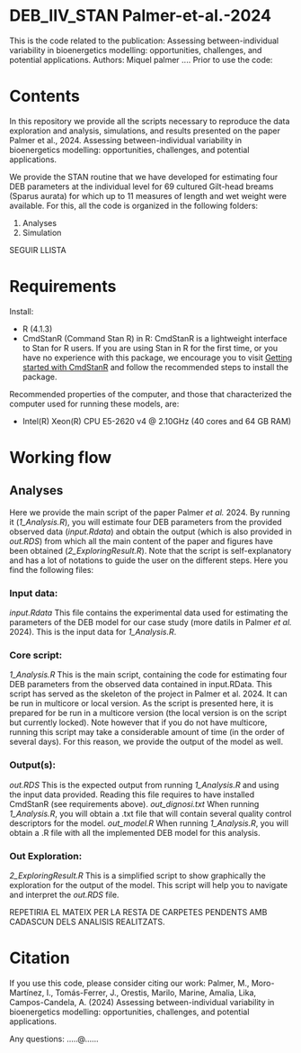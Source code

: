 # DEB_IIV_STAN  Palmer-et-al.-2024
This is the code related to the publication: Assessing between-individual variability in bioenergetics modelling: opportunities, challenges, and potential applications.
Authors: Miquel palmer ....
Prior to use the code:

# Contents
In this repository we provide all the scripts necessary to reproduce the data exploration and analysis, simulations, and results presented on the paper Palmer et al., 2024. Assessing between-individual variability in bioenergetics modelling: opportunities, challenges, and potential applications.

We provide the STAN routine that we have developed for estimating four DEB parameters at the individual level for 69 cultured Gilt-head breams (Sparus aurata) for which up to 11 measures   of length and wet weight were available. 
For this, all the code is organized in the following folders: 
1. Analyses
2. Simulation

SEGUIR LLISTA 
# Requirements
Install: 
- R (4.1.3)
- CmdStanR (Command Stan R) in R: CmdStanR is a lightweight interface to Stan for R users. If you are using Stan in R for the first time, or you have no experience with this package, we encourage you to visit [Getting started with CmdStanR]( https://mc-stan.org/cmdstanr/articles/cmdstanr.html)  and follow the recommended steps to install the package.

Recommended properties of the computer, and those that characterized the computer used for running these models, are: 
- Intel(R) Xeon(R)  CPU E5-2620 v4 @ 2.10GHz (40 cores and 64 GB RAM)
# Working flow

## Analyses
Here we provide the main script of the paper Palmer _et al._ 2024. By running it (_1_Analysis.R_), you will estimate four DEB parameters from the provided observed data (_input.Rdata_) and obtain the output (which is also provided in _out.RDS_) from which all the main content of the paper and figures have been obtained (_2_ExploringResult.R_). Note that the script is self-explanatory and has a lot of notations to guide the user on the different steps. Here you find the following files: 
### Input data: 
_input.Rdata_ This file contains the experimental data used for estimating the parameters of the DEB model for our case study (more datils in Palmer _et al._ 2024). This is the input data for _1_Analysis.R_.
### Core script: 
_1_Analysis.R_ This is the main script, containing the code for estimating four DEB parameters from the observed data contained in input.RData. This script has served as the skeleton of the project in Palmer et al. 2024. It can be run in multicore or local version. As the script is presented here, it is prepared for be run in a multicore version (the  local version is on the script but currently locked). Note however that if you do not have multicore, running this script may take a considerable amount of time (in the order of several days). For this reason, we provide the output of the model as well.
### Output(s): 
_out.RDS_ This is the expected output from running _1_Analysis.R_ and using the input data provided. Reading this file requires to have installed CmdStanR (see requirements above).
_out_dignosi.txt_ When running _1_Analysis.R_, you will obtain a .txt file that will contain several quality control descriptors for the model. 
_out_model.R_ When running _1_Analysis.R_, you will obtain a .R file with all the implemented DEB model for this analysis.
### Out Exploration: 
_2_ExploringResult.R_  This is a simplified script to show graphically the exploration for the output of the model. This script will help you to navigate and interpret the _out.RDS_ file. 

REPETIRIA EL MATEIX PER LA RESTA DE CARPETES PENDENTS AMB CADASCUN DELS ANALISIS REALITZATS.

# Citation
If you use this code, please consider citing our work:
Palmer, M., Moro-Martínez, I., Tomás-Ferrer, J., Orestis, Marilo, Marine, Amalia, Lika, Campos-Candela, A. (2024) Assessing between-individual variability in bioenergetics modelling: opportunities, challenges, and potential applications.


Any questions: .....@......

